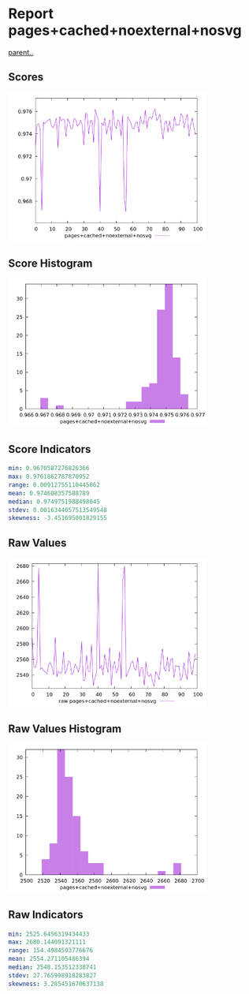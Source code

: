 # Report pages+cached+noexternal+nosvg

[parent..](./..)  


## Scores

![score](./score.png)  

## Score Histogram

![hist](./hist.png)  

## Score Indicators

```yaml
min: 0.9670587276826366
max: 0.9761862787870952
range: 0.00912755110445862
mean: 0.974608357588789
median: 0.9749751988498045
stdev: 0.0016344057513549548
skewness: -3.451695001829155

```

## Raw Values

![raw](./raw.png)  

## Raw Values Histogram

![raw hist](./raw_hist.png)  

## Raw Indicators

```yaml
min: 2525.6456319434433
max: 2680.144091321111
range: 154.4984593776676
mean: 2554.271105486394
median: 2548.153512338741
stdev: 27.765998918283827
skewness: 3.285451670637138

```

<style>
  img {
    max-width: 80%;
  }
</style>
      

